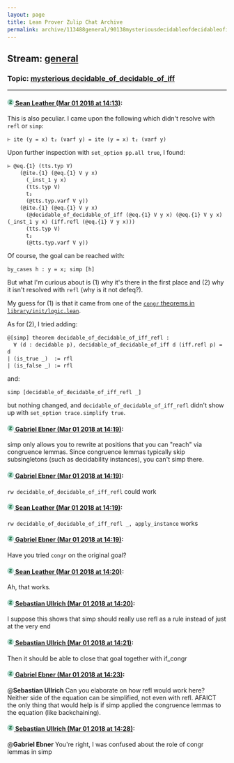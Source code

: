 ```yaml
---
layout: page
title: Lean Prover Zulip Chat Archive 
permalink: archive/113488general/90138mysteriousdecidableofdecidableofiff.html
---
```


## Stream: [general](index.html)
### Topic: [mysterious decidable_of_decidable_of_iff](90138mysteriousdecidableofdecidableofiff.html)

---

#### [![Click to go to Zulip](../../assets/img/zulip2.png) Sean Leather (Mar 01 2018 at 14:13)](https://leanprover.zulipchat.com/#narrow/stream/113488-general/topic/mysterious%20decidable_of_decidable_of_iff/near/123137155):
This is also peculiar. I came upon the following which didn't resolve with `refl` or `simp`:
```lean
⊢ ite (y = x) t₂ (varf y) = ite (y = x) t₂ (varf y)
```
Upon further inspection with `set_option pp.all true`, I found:
```lean
⊢ @eq.{1} (tts.typ V)
    (@ite.{1} (@eq.{1} V y x)
      (_inst_1 y x)
      (tts.typ V)
      t₂
      (@tts.typ.varf V y))
    (@ite.{1} (@eq.{1} V y x)
      (@decidable_of_decidable_of_iff (@eq.{1} V y x) (@eq.{1} V y x) (_inst_1 y x) (iff.refl (@eq.{1} V y x)))
      (tts.typ V)
      t₂
      (@tts.typ.varf V y))
```
Of course, the goal can be reached with:
```lean
by_cases h : y = x; simp [h]
```
But what I'm curious about is (1) why it's there in the first place and (2) why it isn't resolved with `refl` (why is it not defeq?).

My guess for (1) is that it came from one of the [`congr` theorems in `library/init/logic.lean`](https://github.com/leanprover/lean/blob/39270fd46f49fecb30649f5ec527da7bbd4cdb13/library/init/logic.lean#L882-L891).

As for (2), I tried adding:
```lean
@[simp] theorem decidable_of_decidable_of_iff_refl :
  ∀ (d : decidable p), decidable_of_decidable_of_iff d (iff.refl p) = d
| (is_true _)  := rfl
| (is_false _) := rfl
```
and:
```lean
simp [decidable_of_decidable_of_iff_refl _]
```
but nothing changed, and `decidable_of_decidable_of_iff_refl` didn't show up with `set_option trace.simplify true`.

#### [![Click to go to Zulip](../../assets/img/zulip2.png) Gabriel Ebner (Mar 01 2018 at 14:19)](https://leanprover.zulipchat.com/#narrow/stream/113488-general/topic/mysterious%20decidable_of_decidable_of_iff/near/123137356):
simp only allows you to rewrite at positions that you can "reach" via congruence lemmas.  Since congruence lemmas typically skip subsingletons (such as decidability instances), you can't simp there.

#### [![Click to go to Zulip](../../assets/img/zulip2.png) Gabriel Ebner (Mar 01 2018 at 14:19)](https://leanprover.zulipchat.com/#narrow/stream/113488-general/topic/mysterious%20decidable_of_decidable_of_iff/near/123137363):
`rw decidable_of_decidable_of_iff_refl` could work

#### [![Click to go to Zulip](../../assets/img/zulip2.png) Sean Leather (Mar 01 2018 at 14:19)](https://leanprover.zulipchat.com/#narrow/stream/113488-general/topic/mysterious%20decidable_of_decidable_of_iff/near/123137364):
`rw decidable_of_decidable_of_iff_refl _, apply_instance` works

#### [![Click to go to Zulip](../../assets/img/zulip2.png) Gabriel Ebner (Mar 01 2018 at 14:19)](https://leanprover.zulipchat.com/#narrow/stream/113488-general/topic/mysterious%20decidable_of_decidable_of_iff/near/123137370):
Have you tried `congr` on the original goal?

#### [![Click to go to Zulip](../../assets/img/zulip2.png) Sean Leather (Mar 01 2018 at 14:20)](https://leanprover.zulipchat.com/#narrow/stream/113488-general/topic/mysterious%20decidable_of_decidable_of_iff/near/123137425):
Ah, that works.

#### [![Click to go to Zulip](../../assets/img/zulip2.png) Sebastian Ullrich (Mar 01 2018 at 14:20)](https://leanprover.zulipchat.com/#narrow/stream/113488-general/topic/mysterious%20decidable_of_decidable_of_iff/near/123137435):
I suppose this shows that simp should really use refl as a rule instead of just at the very end

#### [![Click to go to Zulip](../../assets/img/zulip2.png) Sebastian Ullrich (Mar 01 2018 at 14:21)](https://leanprover.zulipchat.com/#narrow/stream/113488-general/topic/mysterious%20decidable_of_decidable_of_iff/near/123137448):
Then it should be able to close that goal together with if_congr

#### [![Click to go to Zulip](../../assets/img/zulip2.png) Gabriel Ebner (Mar 01 2018 at 14:23)](https://leanprover.zulipchat.com/#narrow/stream/113488-general/topic/mysterious%20decidable_of_decidable_of_iff/near/123137511):
@**Sebastian Ullrich** Can you elaborate on how refl would work here?  Neither side of the equation can be simplified, not even with refl.  AFAICT the only thing that would help is if simp applied the congruence lemmas to the equation (like backchaining).

#### [![Click to go to Zulip](../../assets/img/zulip2.png) Sebastian Ullrich (Mar 01 2018 at 14:28)](https://leanprover.zulipchat.com/#narrow/stream/113488-general/topic/mysterious%20decidable_of_decidable_of_iff/near/123137706):
@**Gabriel Ebner** You're right, I was confused about the role of congr lemmas in simp

